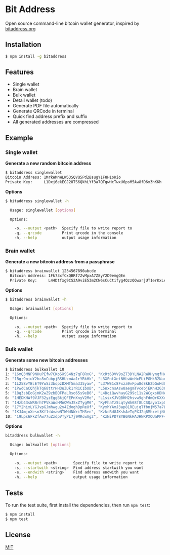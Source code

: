 # Bit Address

Open source command-line bitcoin wallet generator, inspired by [bitaddress.org](bitaddress.org)

## Installation

```bash
$ npm install -g bitaddress
```

## Features

  * Single wallet
  * Brain wallet
  * Bulk wallet
  * Detail wallet (todo)
  * Generate PDF file automatically
  * Generate QRCode in terminal
  * Quick find address prefix and suffix
  * All generated addresses are compressed

## Example

### Single wallet

**Generate a new random bitcoin address**

```bash
$ bitaddress singlewallet
Bitcoin Address: 1MrkWMnWLW53SQVQ5Pd2BsugY1F8H1oKio
Private Key:     L1Dxj6ekEGJ28TS6QkhLYf3a7QTgwHcTwxU6psM5Aw8fD6x3hKKh
```

**Options**
```bash
$ bitaddress singlewallet -h

  Usage: singlewallet [options]

  Options:

    -o, --output <path>  Specify file to write report to
    -q, --qrcode         Print qrcode in the console
    -h, --help           output usage information

```

### Brain wallet
**Generate a new bitcoin address from a passphrase**

```bash
$ bitaddress brainwallet 1234567890abcde
  Bitcoin Address: 1Fk73xfCxQBRf7ZvMpxA7Z8yY2D9emgQEn
  Private Key:     L44Dtfxg9CS2A9viE53m2CN6sCuCtifyg4QzzQQwarjUT1erKxLe
```

**Options** 
```bash
$ bitaddress brainwallet -h

  Usage: brainwallet [options]

  Options:

    -o, --output <path>  Specify file to write report to
    -q, --qrcode         Print qrcode in terminal
    -h, --help           output usage information
```

### Bulk wallet
  
**Generate some new bitcoin addresses**
  
```bash
$ bitaddress bulkwallet 10
1: "16mQ3MNP9NHuPEfw7CKoSXSS4Nz7qF8RxG", "KxRt6DVV9sZT3DYLNA2RWRHyngfHA3Gxb7JKunFvkmrCqURkKrHK"
2: "1Bgr9niuY2hc8nCubpjBSHUzmAa1rYRkHk", "L3XPntXetNHLwWnHxEUiPGHkR2NaeeFAonHTmsTzQ7SbA1L1VamB"
3: "1L258vYBcET9YwSz3bopzDXMf5ma335yaw", "L37WE1c8Fxza9vFpu8dEkE2bGoHdURUMMS75nTPCtoRfEs11S6wZ"
4: "1PwdCaCQhjkTq68ttrHH3uZUk1rR1C1bUB", "L5nxcnsAsw8aegmTvcebjEKnH2G385EqxSgrERLMvCvvZLAhvotS"
5: "18q3sbEoGjmK2wZ9zbBQFPaLRso65s9eB6", "L4DqiQwvhayG299c11s2WCgxsHDHAYpZTqch7seJ7o3T7D4Jzoqh"
6: "1HEDKHWf9VJF32yzEggBkjQFEPnXnyV2Me", "L1ssxKJVQBHH2hsvw9ghFdmQrKXXd9rtuYxsSJeFHUHsiNWQZijG"
7: "1Hzb43sWRBrh7PVkaWoHMnQWnJSxZTygM6", "KyFhaTz5LqtyWh68f8LCSQayo1xpGcdEfSdzBQ16SzbCMrrMSS7B"
8: "17Y2hixLYGJvpGJmhwgu2y4ZdoghDpReUf", "KyxhYAmJ3ap81REujqTfbnjW57a7LNgaSZLYJEZ35UGHQi2TkK11"
9: "1KJ4mjoXeso3Kf1sWvawNTWHdNWriTH3en", "KzkcBd8JKshAeTqPXJ2q8MhxetjN69vgqkMt2L7B6AYXPZzyogHX"
10: "19Lps6FkZfAw77uZzdpVTyPL7j9MRcwAg2", "KzNiPD78YB6NkHAJHNRPXQUaPPF4zhUDgBzMkVDSgiovfbgeZayF"
```

**Options**
```bash
bitaddress bulkwallet -h

  Usage: bulkwallet [options]

  Options:

    -o, --output <path>       Specify file to write report to
    -s, --startwith <string>  Find address startwith you want
    -e, --endwith <string>    Find address endwith you want
    -h, --help                output usage information
```


## Tests

  To run the test suite, first install the dependencies, then run `npm test`:

```bash
$ npm install
$ npm test
```

## License

  [MIT](LICENSE)



